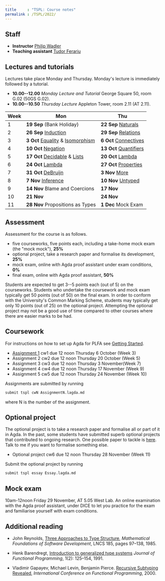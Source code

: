```yaml
---
title     : "TSPL: Course notes"
permalink : /TSPL/2022/
---
```



## Staff

* **Instructor**
    [Philip Wadler](https://homepages.inf.ed.ac.uk/wadler)
* **Teaching assistant**
    [Tudor Ferariu](https://www.inf.ed.ac.uk/people/students/Tudor_Ferariu.html)

## Lectures and tutorials

Lectures take place Monday and Thursday.
Monday's lecture is immediately followed by a tutorial.

* **10.00--12.00** _Monday Lecture and Tutorial_
  George Square 50, room G.02 (50GS G.02).
* **10.00--10.50** _Thursday Lecture_
  Appleton Tower, room 2.11 (AT 2.11).

<table>
<thead>
 <tr>
  <th scope="col">Week</th>
  <th scope="col">Mon</th>
  <th scope="col">Thu</th>
 </tr>
</thead>
<tbody>
 <tr>
  <td>1</td>
  <td><b>19 Sep</b> (Bank Holiday)
  <td><b>22 Sep</b> <a href="/Naturals/">Naturals</a></td>
 </tr>
 <tr>
  <td>2</td>
  <td><b>26 Sep</b> <a href="/Induction/">Induction</a></td>
  <td><b>29 Sep</b> <a href="/Relations/">Relations</a></td>
 </tr>
 <tr>
  <td>3</td>
  <td><b> 3 Oct</b> <a href="/Equality/">Equality</a> &amp;
                    <a href="/Isomorphism/">Isomorphism</a></td></td>
  <td><b> 6 Oct</b> <a href="/Connectives/">Connectives</a></td>
 </tr>
 <tr>
  <td>4</td>
  <td><b>10 Oct</b> <a href="/Negation/">Negation</a></td>
  <td><b>13 Oct</b> <a href="/Quantifiers/">Quantifiers</a></td>
 </tr>
 <tr>
  <td>5</td>
  <td><b>17 Oct</b> <a href="/Decidable/">Decidable</a> &amp;
                    <a href="/Lists/">Lists</a></td>
  <td><b>20 Oct</b> <a href="/Lambda/">Lambda</a></td>
 </tr>
 <tr>
  <td>6</td>
  <td><b>24 Oct</b> <a href="/Lambda/">Lambda</a></td>
  <td><b>27 Oct</b> <a href="/Properties/">Properties</a></td>
 </tr>
 <tr>
  <td>7</td>
  <td><b>31 Oct</b> <a href="/DeBruijn/">DeBruijn</a></td>
  <td><b> 3 Nov</b> <a href="/More/">More</a></td>
 </tr>
 <tr>
  <td>8</td>
  <td><b> 7 Nov</b> <a href="/Inference/">Inference</a></td>
  <td><b>10 Nov</b> <a href="/Untyped/">Untyped</a></td></td>
 </tr>
 <tr>
  <td>9</td>
  <td><b>14 Nov</b> Blame and Coercions </td>
  <td><b>17 Nov</b> </td>
 </tr>
 <tr>
  <td>10</td>
  <td><b>21 Nov</b>	</td>
  <td><b>24 Nov</b>	</td>
 </tr>
 <tr>
  <td>11</td>
  <td><b>28 Nov</b> Propositions as Types </td>
  <td><b> 1 Dec</b> Mock Exam </td>
 </tr>
</tbody>
</table>


## Assessment

Assessment for the course is as follows.

* five courseworks, five points each, including a take-home mock exam
  (the "mock mock"), <b>25%</b>
* optional project, take a research paper and formalise its development, <b>25%</b>
* mock exam, online with Agda proof assistant under exam conditions, <b>0%</b>
* final exam, online with Agda proof assistant, <b>50%</b>

Students are expected to get 3--5 points each (out of 5) on the
courseworks. Students who undertake the coursework and mock exam typically
get 50 points (out of 50) on the final exam. In order to conform with
the University's Common Marking Scheme, students may typically
get only 10 points (out of 25) on the optional project.  Attempting
the optional project may not be a good use of time compared to other
courses where there are easier marks to be had.


## Coursework

For instructions on how to set up Agda for PLFA see [Getting Started](/GettingStarted/).

* [Assignment 1](/TSPL/2022/Assignment1/) cw1 due 12 noon Thursday 6 October (Week 3)
* Assignment 2 cw2 due 12 noon Thursday 20 October (Week 5)
* Assignment 3 cw3 due 12 noon Thursday 3 November(Week 7)
* Assignment 4 cw4 due 12 noon Thursday 17 November (Week 9)
* Assignment 5 cw5 due 12 noon Thursday 24 November (Week 10)
<!-- Use file [Exam](/TSPL/2022/Exam/). Despite the rubric, do **all three questions**. -->


Assignments are submitted by running
``` bash
submit tspl cwN AssignmentN.lagda.md
```
where N is the number of the assignment.


## Optional project

The optional project is to take a research paper and formalise all or
part of it in Agda.  In the past, some students have submitted superb optional
projects that contributed to ongoing research. One possible paper to tackle is
[here](https://homepages.inf.ed.ac.uk/wadler/papers/coercions-jfp/coercions-jfp.pdf).
Talk to me if you want to formalise something else.

* Optional project cw6 due 12 noon Thursday 28 November (Week 11)

Submit the optional project by running
``` bash
submit tspl essay Essay.lagda.md
```

## Mock exam

10am-12noon Friday 29 November, AT 5.05 West Lab. An online
examination with the Agda proof assistant, under DICE to let you
practice for the exam and familiarise yourself with exam conditions.


## Additional reading

* John Reynolds,
  [Three Approaches to Type Structure][reynolds],
  _Mathematical Foundations of Software Development_,
  LNCS 185, pages 97–138, 1985.

* Henk Barendregt,
  [Introduction to generalized type systems][barendregt]
  _Journal of Functional Programming_, 1(2): 125–154, 1991.

* Vladimir Gapayev, Michael Levin, Benjamin Pierce.
  [Recursive Subtyping Revealed][gapayev],
  _International Conference on Functional Programming_, 2000.

[reynolds]: https://homepages.inf.ed.ac.uk/wadler/papers/reynolds/three-approaches.pdf

[barendregt]: https://homepages.inf.ed.ac.uk/wadler/papers/barendregt/pure-type-systems.pdf

[gapayev]: https://homepages.inf.ed.ac.uk/wadler/papers/gapayev/gapayev-et-al-icfp2000.pdf


<!--
## Midterm course feedback

You may offer feedback on the course at
[https://www.surveymonkey.co.uk/r/YX7ZFYC](https://www.surveymonkey.co.uk/r/YX7ZFYC).

Please do so by 12 noon Thursday 31 October.
-->

<!--

## Mock exam

Here is the text of the [second mock](/courses/tspl/2018/Mock2.pdf)
and the exam [instructions](/courses/tspl/2018/Instructions.pdf).

-->
